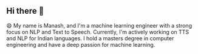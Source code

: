 ## Hi there 👋
😄
My name is Manash, and I'm a machine learning engineer with a strong focus on NLP and Text to Speech. Currently, I'm actively working on TTS and NLP for Indian languages. I hold a masters degree in computer engineering and have a deep passion for machine learning.




<!--
**manash997/manash997** is a ✨ _special_ ✨ repository because its `README.md` (this file) appears on your GitHub profile.

Here are some ideas to get you started:

- 🔭 I’m currently working on ...
- 🌱 I’m currently learning ...
- 👯 I’m looking to collaborate on ...
- 🤔 I’m looking for help with ...
- 💬 Ask me about ...
- 📫 How to reach me: ...
- 😄 Pronouns: ...
- ⚡ Fun fact: ...
-->
